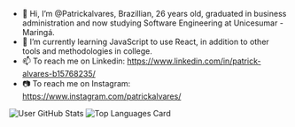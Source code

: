 - 👋 Hi, I’m @Patrickalvares, Brazillian, 26 years old, graduated in business administration and now studying Software Engineering at Unicesumar - Maringá.
- 🌱 I’m currently learning JavaScript to use React, in addition to other tools and methodologies in college.
- 📫 To reach me on Linkedin: https://www.linkedin.com/in/patrick-alvares-b15768235/
- 📷 To reach me on Instagram: https://www.instagram.com/patrickalvares/

![User GitHub Stats](https://github-readme-stats.vercel.app/api?username=Patrickalvares&show_icons=true&theme=radical)
![Top Languages Card](https://github-readme-stats.vercel.app/api/top-langs/?username=Patrickalvares&theme=radical&layout=compact)
